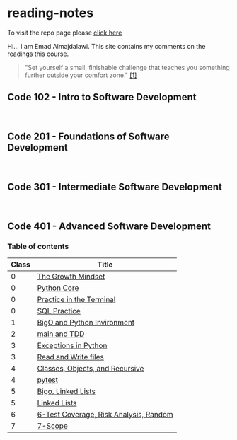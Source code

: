 # reading-notes

To visit the repo page please [click here](https://e97m.github.io/reading-notes) 

Hi... I am Emad Almajdalawi. This site contains my comments on the readings this course.

 >"Set yourself a small, finishable challenge that teaches you something further outside your comfort zone." [[1]](https://web.archive.org/web/20160616225417/http://www.happybearsoftware.com/upgrade-your-technical-skills-with-deliberate-practice)

## Code 102 - Intro to Software Development

<br>

## Code 201 - Foundations of Software Development

<br>

## Code 301 - Intermediate Software Development

<br>

## Code 401 - Advanced Software Development

### Table of contents

| Class | Title |
| ----------- | ----------- |
|0| [The Growth Mindset](0-The-Growth-Mindset.md) |
|0| [Python Core](0-Python-core.md) |
|0| [Practice in the Terminal](0-Practice-in-the-Terminal.md) |
|0| [SQL Practice](0-SQL-Practice.md) |
|1| [BigO and Python Invironment](1-BigO-and-Python-Invironment.md) |
|2|[main and TDD](2-main-and-TDD.md)|
|3|[Exceptions in Python](3-Exceptions.md)
|3|[Read and Write files](3-Read-and-Write-Files.md)|
|4|[Classes, Objects, and Recursive](4-Classes-Objects-and-recurisve.md)|
|4|[pytest](4-pytest.md)|
|5|[Bigo, Linked Lists](5-BigO.md)
|5|[Linked Lists](5-Linked-Lists.md)|
|6|[6-Test Coverage, Risk Analysis, Random](6-TestCoverage-RiskAnalysis-Random.md)|
|7|[7-Scope](7-Scope.md)|